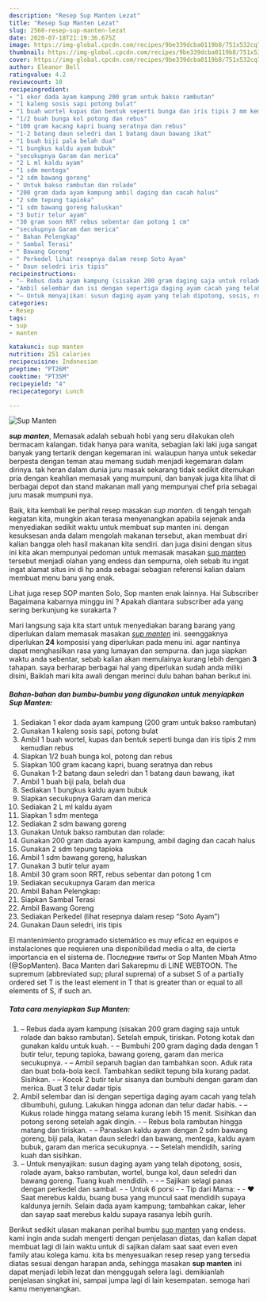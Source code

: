 ```yaml
---
description: "Resep Sup Manten Lezat"
title: "Resep Sup Manten Lezat"
slug: 2560-resep-sup-manten-lezat
date: 2020-07-18T21:19:36.675Z
image: https://img-global.cpcdn.com/recipes/9be339dcba0119b8/751x532cq70/sup-manten-foto-resep-utama.jpg
thumbnail: https://img-global.cpcdn.com/recipes/9be339dcba0119b8/751x532cq70/sup-manten-foto-resep-utama.jpg
cover: https://img-global.cpcdn.com/recipes/9be339dcba0119b8/751x532cq70/sup-manten-foto-resep-utama.jpg
author: Eleanor Bell
ratingvalue: 4.2
reviewcount: 10
recipeingredient:
- "1 ekor dada ayam kampung 200 gram untuk bakso rambutan"
- "1 kaleng sosis sapi potong bulat"
- "1 buah wortel kupas dan bentuk seperti bunga dan iris tipis 2 mm kemudian rebus"
- "1/2 buah bunga kol potong dan rebus"
- "100 gram kacang kapri buang seratnya dan rebus"
- "1-2 batang daun seledri dan 1 batang daun bawang ikat"
- "1 buah biji pala belah dua"
- "1 bungkus kaldu ayam bubuk"
- "secukupnya Garam dan merica"
- "2 L ml kaldu ayam"
- "1 sdm mentega"
- "2 sdm bawang goreng"
- " Untuk bakso rambutan dan rolade"
- "200 gram dada ayam kampung ambil daging dan cacah halus"
- "2 sdm tepung tapioka"
- "1 sdm bawang goreng haluskan"
- "3 butir telur ayam"
- "30 gram soon RRT rebus sebentar dan potong 1 cm"
- "secukupnya Garam dan merica"
- " Bahan Pelengkap"
- " Sambal Terasi"
- " Bawang Goreng"
- " Perkedel lihat resepnya dalam resep Soto Ayam"
- " Daun seledri iris tipis"
recipeinstructions:
- "– Rebus dada ayam kampung (sisakan 200 gram daging saja untuk rolade dan bakso rambutan). Setelah empuk, tiriskan. Potong kotak dan gunakan kaldu untuk kuah. – Bumbuhi 200 gram daging dada dengan 1 butir telur, tepung tapioka, bawang goreng, garam dan merica secukupnya.  – Ambil separuh bagian dan tambahkan soon. Aduk rata dan buat bola-bola kecil. Tambahkan sedikit tepung bila kurang padat. Sisihkan. – Kocok 2 butir telur sisanya dan bumbuhi dengan garam dan merica. Buat 3 telur dadar tipis"
- "Ambil selembar dan isi dengan sepertiga daging ayam cacah yang telah dibumbuhi, gulung. Lakukan hingga adonan dan telur dadar habis.  – Kukus rolade hingga matang selama kurang lebih 15 menit. Sisihkan dan potong serong setelah agak dingin. – Rebus bola rambutan hingga matang dan tiriskan. – Panaskan kaldu ayam dengan 2 sdm bawang goreng, biji pala, ikatan daun seledri dan bawang, mentega, kaldu ayam bubuk, garam dan merica secukupnya. – Setelah mendidih, saring kuah dan sisihkan."
- "– Untuk menyajikan: susun daging ayam yang telah dipotong, sosis, rolade ayam, bakso rambutan, wortel, bunga kol, daun seledri dan bawang goreng. Tuang kuah mendidih.  – Sajikan selagi panas dengan perkedel dan sambal.  Untuk 6 porsi  Tip dari Mama:  ♥ Saat merebus kaldu, buang busa yang muncul saat mendidih supaya kaldunya jernih. Selain dada ayam kampung; tambahkan cakar, leher dan sayap saat merebus kaldu supaya rasanya lebih gurih."
categories:
- Resep
tags:
- sup
- manten

katakunci: sup manten 
nutrition: 251 calories
recipecuisine: Indonesian
preptime: "PT26M"
cooktime: "PT35M"
recipeyield: "4"
recipecategory: Lunch

---
```



![Sup Manten](https://img-global.cpcdn.com/recipes/9be339dcba0119b8/751x532cq70/sup-manten-foto-resep-utama.jpg)

<b><i>sup manten</i></b>, Memasak adalah sebuah hobi yang seru dilakukan oleh bermacam kalangan. tidak hanya para wanita, sebagian laki laki juga sangat banyak yang tertarik dengan kegemaran ini. walaupun hanya untuk sekedar berpesta dengan teman atau memang sudah menjadi kegemaran dalam dirinya. tak heran dalam dunia juru masak sekarang tidak sedikit ditemukan pria dengan keahlian memasak yang mumpuni, dan banyak juga kita lihat di berbagai depot dan stand makanan mall yang mempunyai chef pria sebagai juru masak mumpuni nya.

Baik, kita kembali ke perihal resep masakan <i>sup manten</i>. di tengah tengah kegiatan kita, mungkin akan terasa menyenangkan apabila sejenak anda menyediakan sedikit waktu untuk membuat sup manten ini. dengan kesuksesan anda dalam mengolah makanan tersebut, akan membuat diri kalian bangga oleh hasil makanan kita sendiri. dan juga disini dengan situs ini kita akan mempunyai pedoman untuk memasak masakan <u>sup manten</u> tersebut menjadi olahan yang endess dan sempurna, oleh sebab itu ingat ingat alamat situs ini di hp anda sebagai sebagian referensi kalian dalam membuat menu baru yang enak.

Lihat juga resep SOP manten Solo, Sop manten enak lainnya. Hai Subscriber Bagaimana kabarnya minggu ini ? Apakah diantara subscriber ada yang sering berkunjung ke surakarta ?


Mari langsung saja kita start untuk menyediakan barang barang yang diperlukan dalam memasak masakan <u><i>sup manten</i></u> ini. seenggaknya diperlukan <b>24</b> komposisi yang diperlukan pada menu ini. agar nantinya dapat menghasilkan rasa yang lumayan dan sempurna. dan juga siapkan waktu anda sebentar, sebab kalian akan memulainya kurang lebih dengan <b>3</b> tahapan. saya berharap berbagai hal yang diperlukan sudah anda miliki disini, Baiklah mari kita awali dengan merinci dulu bahan bahan berikut ini.

<!--inarticleads1-->

##### Bahan-bahan dan bumbu-bumbu yang digunakan untuk menyiapkan Sup Manten:

1. Sediakan 1 ekor dada ayam kampung (200 gram untuk bakso rambutan)
1. Gunakan 1 kaleng sosis sapi, potong bulat
1. Ambil 1 buah wortel, kupas dan bentuk seperti bunga dan iris tipis 2 mm kemudian rebus
1. Siapkan 1/2 buah bunga kol, potong dan rebus
1. Siapkan 100 gram kacang kapri, buang seratnya dan rebus
1. Gunakan 1-2 batang daun seledri dan 1 batang daun bawang, ikat
1. Ambil 1 buah biji pala, belah dua
1. Sediakan 1 bungkus kaldu ayam bubuk
1. Siapkan secukupnya Garam dan merica
1. Sediakan 2 L ml kaldu ayam
1. Siapkan 1 sdm mentega
1. Sediakan 2 sdm bawang goreng
1. Gunakan  Untuk bakso rambutan dan rolade:
1. Gunakan 200 gram dada ayam kampung, ambil daging dan cacah halus
1. Gunakan 2 sdm tepung tapioka
1. Ambil 1 sdm bawang goreng, haluskan
1. Gunakan 3 butir telur ayam
1. Ambil 30 gram soon RRT, rebus sebentar dan potong 1 cm
1. Sediakan secukupnya Garam dan merica
1. Ambil  Bahan Pelengkap:
1. Siapkan  Sambal Terasi
1. Ambil  Bawang Goreng
1. Sediakan  Perkedel (lihat resepnya dalam resep “Soto Ayam”)
1. Gunakan  Daun seledri, iris tipis


El mantenimiento programado sistemático es muy eficaz en equipos e instalaciones que requieren una disponibilidad media o alta, de cierta importancia en el sistema de. Последние твиты от Sop Manten Mbah Atmo (@SopManten). Baca Manten dari Sakarepmu di LINE WEBTOON. The supremum (abbreviated sup; plural suprema) of a subset S of a partially ordered set T is the least element in T that is greater than or equal to all elements of S, if such an. 

<!--inarticleads2-->

##### Tata cara menyiapkan Sup Manten:

1. – Rebus dada ayam kampung (sisakan 200 gram daging saja untuk rolade dan bakso rambutan). Setelah empuk, tiriskan. Potong kotak dan gunakan kaldu untuk kuah. - – Bumbuhi 200 gram daging dada dengan 1 butir telur, tepung tapioka, bawang goreng, garam dan merica secukupnya.  - – Ambil separuh bagian dan tambahkan soon. Aduk rata dan buat bola-bola kecil. Tambahkan sedikit tepung bila kurang padat. Sisihkan. - – Kocok 2 butir telur sisanya dan bumbuhi dengan garam dan merica. Buat 3 telur dadar tipis
1. Ambil selembar dan isi dengan sepertiga daging ayam cacah yang telah dibumbuhi, gulung. Lakukan hingga adonan dan telur dadar habis.  - – Kukus rolade hingga matang selama kurang lebih 15 menit. Sisihkan dan potong serong setelah agak dingin. - – Rebus bola rambutan hingga matang dan tiriskan. - – Panaskan kaldu ayam dengan 2 sdm bawang goreng, biji pala, ikatan daun seledri dan bawang, mentega, kaldu ayam bubuk, garam dan merica secukupnya. - – Setelah mendidih, saring kuah dan sisihkan.
1. – Untuk menyajikan: susun daging ayam yang telah dipotong, sosis, rolade ayam, bakso rambutan, wortel, bunga kol, daun seledri dan bawang goreng. Tuang kuah mendidih. -  - – Sajikan selagi panas dengan perkedel dan sambal. -  - Untuk 6 porsi -  - Tip dari Mama: -  - ♥ Saat merebus kaldu, buang busa yang muncul saat mendidih supaya kaldunya jernih. Selain dada ayam kampung; tambahkan cakar, leher dan sayap saat merebus kaldu supaya rasanya lebih gurih.




Berikut sedikit ulasan makanan perihal bumbu <u>sup manten</u> yang endess. kami ingin anda sudah mengerti dengan penjelasan diatas, dan kalian dapat membuat lagi di lain waktu untuk di sajikan dalam saat saat even even family atau kolega kamu. kita bs menyesuaikan resep resep yang tersedia diatas sesuai dengan harapan anda, sehingga masakan <b>sup manten</b> ini dapat menjadi lebih lezat dan menggugah selera lagi. demikianlah penjelasan singkat ini, sampai jumpa lagi di lain kesempatan. semoga hari kamu menyenangkan.
